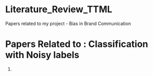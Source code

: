 # Literature_Review_TTML
Papers related to my project - Bias in Brand Communication

# Papers Related to : Classification with Noisy labels
1. 
